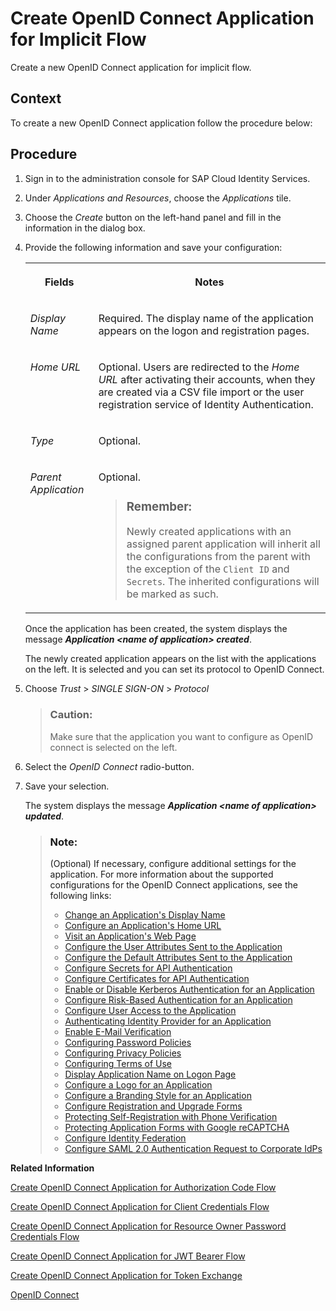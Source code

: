 <!-- loiob19f5e3dcdfd48149074bfa67623e84b -->

# Create OpenID Connect Application for Implicit Flow

Create a new OpenID Connect application for implicit flow.



## Context

To create a new OpenID Connect application follow the procedure below:



<a name="loiob19f5e3dcdfd48149074bfa67623e84b__steps_qqh_hfk_q4"/>

## Procedure

1.  Sign in to the administration console for SAP Cloud Identity Services.

2.  Under *Applications and Resources*, choose the *Applications* tile.

3.  Choose the *Create* button on the left-hand panel and fill in the information in the dialog box.

4.  Provide the following information and save your configuration:


    <table>
    <tr>
    <th valign="top">

    Fields


    
    </th>
    <th valign="top">

    Notes


    
    </th>
    </tr>
    <tr>
    <td valign="top">

    *Display Name*


    
    </td>
    <td valign="top">

    Required. The display name of the application appears on the logon and registration pages.


    
    </td>
    </tr>
    <tr>
    <td valign="top">

    *Home URL*


    
    </td>
    <td valign="top">

    Optional. Users are redirected to the *Home URL* after activating their accounts, when they are created via a CSV file import or the user registration service of Identity Authentication.


    
    </td>
    </tr>
    <tr>
    <td valign="top">

    *Type*


    
    </td>
    <td valign="top">

    Optional.


    
    </td>
    </tr>
    <tr>
    <td valign="top">

    *Parent Application*


    
    </td>
    <td valign="top">

    Optional.

    > ### Remember:  
    > Newly created applications with an assigned parent application will inherit all the configurations from the parent with the exception of the `Client ID` and `Secrets`. The inherited configurations will be marked as such.


    
    </td>
    </tr>
    </table>
    
    Once the application has been created, the system displays the message ***Application <name of application\> created***.

    The newly created application appears on the list with the applications on the left. It is selected and you can set its protocol to OpenID Connect.

5.  Choose *Trust* \> *SINGLE SIGN-ON* \> *Protocol* 

    > ### Caution:  
    > Make sure that the application you want to configure as OpenID connect is selected on the left.

6.  Select the *OpenID Connect* radio-button.

7.  Save your selection.

    The system displays the message ***Application <name of application\> updated***.

    > ### Note:  
    > \(Optional\) If necessary, configure additional settings for the application. For more information about the supported configurations for the OpenID Connect applications, see the following links:
    > 
    > -   [Change an Application's Display Name](change-an-application-s-display-name-83d65d0.md)
    > -   [Configure an Application's Home URL](configure-an-application-s-home-url-be6d6f2.md)
    > -   [Visit an Application's Web Page](visit-an-application-s-web-page-2b67225.md)
    > -   [Configure the User Attributes Sent to the Application](configure-the-user-attributes-sent-to-the-application-d361407.md)
    > -   [Configure the Default Attributes Sent to the Application](configure-the-default-attributes-sent-to-the-application-a2f1e46.md)
    > -   [Configure Secrets for API Authentication](configure-secrets-for-api-authentication-5c3c35e.md)
    > -   [Configure Certificates for API Authentication](configure-certificates-for-api-authentication-c408083.md)
    > -   [Enable or Disable Kerberos Authentication for an Application](enable-or-disable-kerberos-authentication-for-an-application-11121c9.md)
    > -   [Configure Risk-Based Authentication for an Application](configure-risk-based-authentication-for-an-application-bc52fbf.md#loiobc52fbf3d59447bbb6aa22f80d8b6056)
    > -   [Configure User Access to the Application](configure-user-access-to-the-application-8b147c4.md)
    > -   [Authenticating Identity Provider for an Application](authenticating-identity-provider-for-an-application-b3aae12.md)
    > -   [Enable E-Mail Verification](enable-e-mail-verification-483d26c.md)
    > -   [Configuring Password Policies](configuring-password-policies-12b3395.md)
    > -   [Configuring Privacy Policies](configuring-privacy-policies-ed48466.md)
    > -   [Configuring Terms of Use](configuring-terms-of-use-61d3a86.md)
    > -   [Display Application Name on Logon Page](display-application-name-on-logon-page-c02798e.md)
    > -   [Configure a Logo for an Application](configure-a-logo-for-an-application-778f748.md)
    > -   [Configure a Branding Style for an Application](configure-a-branding-style-for-an-application-32f8d33.md)
    > -   [Configure Registration and Upgrade Forms](configure-registration-and-upgrade-forms-93a9e18.md)
    > -   [Protecting Self-Registration with Phone Verification](protecting-self-registration-with-phone-verification-5834b6e.md)
    > -   [Protecting Application Forms with Google reCAPTCHA](protecting-application-forms-with-google-recaptcha-b84ce17.md)
    > -   [Configure Identity Federation](configure-identity-federation-c029bbb.md)
    > -   [Configure SAML 2.0 Authentication Request to Corporate IdPs](configure-saml-2-0-authentication-request-to-corporate-idps-7eac7e8.md)


**Related Information**  


[Create OpenID Connect Application for Authorization Code Flow](create-openid-connect-application-for-authorization-code-flow-8445e3f.md "Create a new OpenID Connect application for authorization code flow.")

[Create OpenID Connect Application for Client Credentials Flow](create-openid-connect-application-for-client-credentials-flow-98015c8.md "You can create a new OpenID Connect application.")

[Create OpenID Connect Application for Resource Owner Password Credentials Flow](create-openid-connect-application-for-resource-owner-password-credentials-flow-e5b761a.md "You can create a new OpenID Connect application.")

[Create OpenID Connect Application for JWT Bearer Flow](create-openid-connect-application-for-jwt-bearer-flow-b099d8c.md "Create a new OpenID Connect application for JWT bearer flow.")

[Create OpenID Connect Application for Token Exchange](create-openid-connect-application-for-token-exchange-e3baf39.md "Create a new OpenID Connect application for Token Exchange flow.")

[OpenID Connect](openid-connect-a789c9c.md "You can use Identity Authentication for authentication in OpenID Connect protected applications.")

